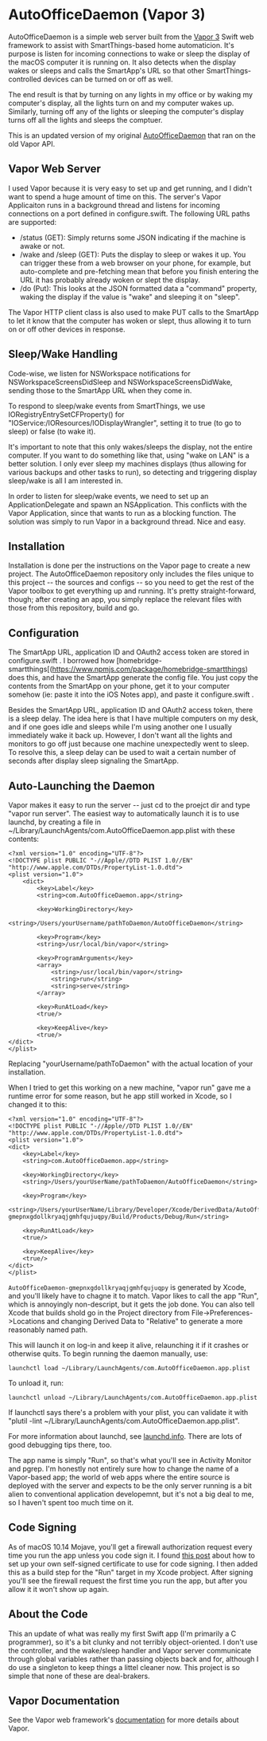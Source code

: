 # AutoOfficeDaemon (Vapor 3)
AutoOfficeDaemon is a simple web server built from the [Vapor 3](https://github.com/vapor/vapor) Swift web framework to assist with SmartThings-based home automaticion.  It's purpose is listen for incoming connections to wake or sleep the display of the macOS computer it is running on.  It also detects when the display wakes or sleeps and calls the SmartApp's URL so that other SmartThings-controlled devices can be turned on or off as well.

The end result is that by turning on any lights in my office or by waking my computer's display, all the lights turn on and my computer wakes up.  Similarly, turning off any of the lights or sleeping the computer's display turns off all the lights and sleeps the comptuer.

This is an updated version of my original [AutoOfficeDaemon](https://github.com/jangellx/AutoOfficeDaemon) that ran on the old Vapor API.

## Vapor Web Server
I used Vapor because it is very easy to set up and get running, and I didn't want to spend a huge amount of time on this.  The server's Vapor Applicaiton runs in a background thread and listens for incoming connections on a port defined in configure.swift.  The following URL paths are supported:
* /status (GET):  Simply returns some JSON indicating if the machine is awake or not.
* /wake and /sleep (GET): Puts the display to sleep or wakes it up.  You can trigger these from a web browser on your phone, for example, but auto-complete and pre-fetching mean that before you finish entering the URL it has probably already woken or slept the display.
* /do (Put):  This looks at the JSON formatted data a "command" property, waking the display if the value is "wake" and sleeping it on "sleep".

The Vapor HTTP client class is also used to make PUT calls to the SmartApp to let it know that the computer has woken or slept, thus allowing it to turn on or off other devices in response. 

## Sleep/Wake Handling
Code-wise, we listen for NSWorkspace notifications for NSWorkspaceScreensDidSleep and NSWorkspaceScreensDidWake, sending those to the SmartApp URL when they come in.

To respond to sleep/wake events from SmartThings, we use IORegistryEntrySetCFProperty() for "IOService:/IOResources/IODisplayWrangler", setting it to true (to go to sleep) or false (to wake it).

It's important to note that this only wakes/sleeps the display, not the entire computer.  If you want to do something like that, using "wake on LAN" is a better solution.  I only ever sleep my machines displays (thus allowing for various backups and other tasks to run), so detecting and triggering display sleep/wake is all I am interested in.

In order to listen for sleep/wake events, we need to set up an ApplicationDelegate and spawn an NSApplication.  This conflicts with the Vapor Application, since that wants to run as a blocking function.  The solution was simply to run Vapor in a background thread.  Nice and easy.

## Installation
Installation is done per the instructions on the Vapor page to create a new project.  The AutoOfficeDaemon repository only includes the files unique to this project -- the sources and configs -- so you need to get the rest of the Vapor toolbox to get everything up and running.  It's pretty straight-forward, though; after creating an app, you simply replace the relevant files with those from this repository, build and go.

## Configuration
The SmartApp URL, application ID and OAuth2 access token are stored in configure.swift .  I borrowed how [homebridge-smartthings[(https://www.npmjs.com/package/homebridge-smartthings) does this, and have the SmartApp generate the config file.  You just copy the contents from the SmartApp on your phone, get it to your computer somehow (ie: paste it into the iOS Notes app), and paste it configure.swift .

Besides the SmartApp URL, application ID and OAuth2 access token, there is a sleep delay.  The idea here is that I have multiple computers on my desk, and if one goes idle and sleeps while I'm using another one I usually immediately wake it back up.  However, I don't want all the lights and monitors to go off just because one machine unexpectedly went to sleep.  To resolve this, a sleep delay can be used to wait a certain number of seconds after display sleep signaling the SmartApp.

## Auto-Launching the Daemon
Vapor makes it easy to run the server -- just cd to the proejct dir and type "vapor run server".  The easiest way to automatically launch it is to use launchd, by creating a file in ~/Library/LaunchAgents/com.AutoOfficeDaemon.app.plist with these contents:

```
<?xml version="1.0" encoding="UTF-8"?>
<!DOCTYPE plist PUBLIC "-//Apple//DTD PLIST 1.0//EN" "http://www.apple.com/DTDs/PropertyList-1.0.dtd">
<plist version="1.0">
	<dict>
		<key>Label</key>
		<string>com.AutoOfficeDaemon.app</string>

		<key>WorkingDirectory</key>
		<string>/Users/yourUsername/pathToDaemon/AutoOfficeDaemon</string>

		<key>Program</key>
		<string>/usr/local/bin/vapor</string>

		<key>ProgramArguments</key>
		<array>
			<string>/usr/local/bin/vapor</string>
			<string>run</string>
			<string>serve</string>
		</array>

		<key>RunAtLoad</key>
		<true/>

		<key>KeepAlive</key>
		<true/>
</dict>
</plist>
```

Replacing "yourUsername/pathToDaemon" with the actual location of your installation.  

When I tried to get this working on a new machine, "vapor run" gave me a runtime error for some reason, but he app still worked in Xcode, so I changed it to this:

```
<?xml version="1.0" encoding="UTF-8"?>
<!DOCTYPE plist PUBLIC "-//Apple//DTD PLIST 1.0//EN" "http://www.apple.com/DTDs/PropertyList-1.0.dtd">
<plist version="1.0">
<dict>
	<key>Label</key>
	<string>com.AutoOfficeDaemon.app</string>

	<key>WorkingDirectory</key>
	<string>/Users/yourUserName/pathToDaemon/AutoOfficeDaemon</string>

	<key>Program</key>
	<string>/Users/yourUserName/Library/Developer/Xcode/DerivedData/AutoOfficeDaemon-gmepnxgdollkryaqjgmhfqujuqpy/Build/Products/Debug/Run</string>

	<key>RunAtLoad</key>
	<true/>

	<key>KeepAlive</key>
	<true/>
</dict>
</plist>
```

`AutoOfficeDaemon-gmepnxgdollkryaqjgmhfqujuqpy` is generated by Xcode, and you'll likely have to chagne it to match.  Vapor likes to call the app "Run", which is annoyingly non-descript, but it gets the job done.  You can also tell Xcode that builds shold go in the Project directory from File->Preferences->Locations and changing Derived Data to "Relative" to generate a more reasonably named path.

This will launch it on log-in and keep it alive, relaunching it if it crashes or otherwise quits.  To begin running the daemon manually, use:

    launchctl load ~/Library/LaunchAgents/com.AutoOfficeDaemon.app.plist

To unload it, run:

    launchctl unload ~/Library/LaunchAgents/com.AutoOfficeDaemon.app.plist

If launchctl says there's a problem with your plist, you can validate it with "plutil -lint ~/Library/LaunchAgents/com.AutoOfficeDaemon.app.plist".

For more information about launchd, see [launchd.info](http://www.launchd.info).  There are lots of good debugging tips there, too.

The app name is simply "Run", so that's what you'll see in Activity Monitor and pgrep.  I'm honestly not entirely sure how to change the name of a Vapor-based app; the world of web apps where the entire source is deployed with the server and expects to be the only server running is a bit alien to conventional application developemnt, but it's not a big deal to me, so I haven't spent too much time on it.

## Code Signing
As of macOS 10.14 Mojave, you'll get a firewall authorization request every time you run the app unless you code sign it.  I found [this post](https://apple.stackexchange.com/questions/3271/how-to-get-rid-of-firewall-accept-incoming-connections-dialog) about how to set up your own self-signed certificate to use for code signing.  I then added this as a build step for the "Run" target in my Xcode probject.  After signing you'll see the firewall request the first time you run the app, but after you allow it it won't show up again.

## About the Code
This an update of what was really my first Swift app (I'm primarily a C programmer), so it's a bit clunky and not terribly object-oriented.  I don't use the controller, and the wake/sleep handler and Vapor server communicate through global variables rather than passing objects back and for, although I do use a singleton to keep things a littel cleaner now.  This project is so simple that none of these are deal-brakers.

## Vapor Documentation
See the Vapor web framework's [documentation](http://docs.vapor.codes) for more details about Vapor.

